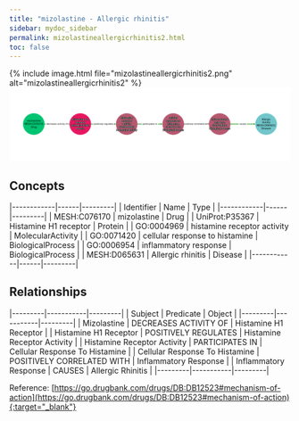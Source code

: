 ```yaml
---
title: "mizolastine - Allergic rhinitis"
sidebar: mydoc_sidebar
permalink: mizolastineallergicrhinitis2.html
toc: false 
---
```


{% include image.html file="mizolastineallergicrhinitis2.png" alt="mizolastineallergicrhinitis2" %}![Path Visualization](/images/mizolastineallergicrhinitis2.png)

## Concepts

|------------|------|---------|
| Identifier | Name | Type    |
|------------|------|---------|
| MESH:C076170 | mizolastine | Drug |
| UniProt:P35367 | Histamine H1 receptor | Protein |
| GO:0004969 | histamine receptor activity | MolecularActivity |
| GO:0071420 | cellular response to histamine | BiologicalProcess |
| GO:0006954 | inflammatory response | BiologicalProcess |
| MESH:D065631 | Allergic rhinitis | Disease |
|------------|------|---------|

## Relationships

|---------|-----------|---------|
| Subject | Predicate | Object  |
|---------|-----------|---------|
| Mizolastine | DECREASES ACTIVITY OF | Histamine H1 Receptor |
| Histamine H1 Receptor | POSITIVELY REGULATES | Histamine Receptor Activity |
| Histamine Receptor Activity | PARTICIPATES IN | Cellular Response To Histamine |
| Cellular Response To Histamine | POSITIVELY CORRELATED WITH | Inflammatory Response |
| Inflammatory Response | CAUSES | Allergic Rhinitis |
|---------|-----------|---------|

Reference: [https://go.drugbank.com/drugs/DB:DB12523#mechanism-of-action](https://go.drugbank.com/drugs/DB:DB12523#mechanism-of-action){:target="_blank"}